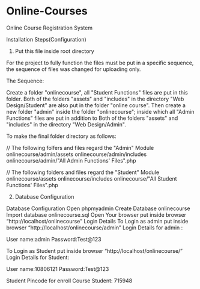 # Online-Courses
Online Course Registration System

Installation Steps(Configuration)

1. Put this file inside root directory

For the project to fully function the files must be put in a specific sequence, the sequence of files was changed for uploading only.

The Sequence:

Create a folder "onlinecourse", all "Student Functions" files are put in this folder. Both of the folders "assets" and "includes" in the directory "Web Design/Student" are also put in the folder "online course". Then create a new folder "admin" inside the folder "onlinecourse"; inside which all "Admin Functions" files are put in addition to Both of the folders "assets" and "includes" in the directory "Web Design/Admin".

To make the final folder directory as follows:

// The following folfers and files regard the "Admin" Module
onlinecourse/admin/assets
onlinecourse/admin/includes
onlinecourse/admin/"All Admin Functions' Files".php

// The following folders and files regard the "Student" Module
onlinecourse/assets
onlinecourse/includes
onlinecourse/"All Student Functions' Files".php

2. Database Configuration

Database Configuration
Open phpmyadmin
Create Database onlinecourse
Import database onlinecourse.sql
Open Your browser put inside browser “http://localhost/onlinecourse”
Login Details
To Login as admin put inside browser “http://localhost/onlinecourse/admin”
Login Details for admin : 

User name:admin
Password:Test@123

To Login as Student put inside browser “http://localhost/onlinecourse/”
Login Details for Student: 

User name:10806121
Password:Test@123

Student Pincode for enroll Course Student: 715948

